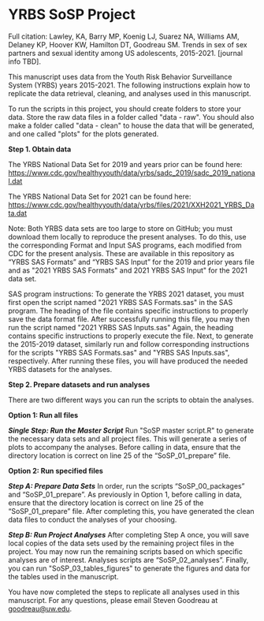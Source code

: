 # YRBS SoSP Project

Full citation: Lawley, KA, Barry MP, Koenig LJ, Suarez NA, Williams AM, Delaney KP, Hoover KW, Hamilton DT, Goodreau SM. Trends in sex of sex partners and sexual identity among US adolescents, 2015-2021. [journal info TBD]. 


This manuscript uses data from the Youth Risk Behavior Surveillance System (YRBS) years 2015-2021. The following instructions explain how to replicate the data retrieval, cleaning, and analyses used in this manuscript.


To run the scripts in this project, you should create folders to store your data. Store the raw data files in a folder called "data - raw". You should also make a folder called "data - clean" to house the data that will be generated, and one called "plots" for the plots generated.

**Step 1. Obtain data** 

The YRBS National Data Set for 2019 and years prior can be found here: https://www.cdc.gov/healthyyouth/data/yrbs/sadc_2019/sadc_2019_national.dat

The YRBS National Data Set for 2021 can be found here: https://www.cdc.gov/healthyyouth/data/yrbs/files/2021/XXH2021_YRBS_Data.dat


Note: Both YRBS data sets are too large to store on GitHub; you must download them locally to reproduce the present analyses. To do this, use the corresponding Format and Input SAS programs, each modified from CDC for the present analysis. These are available in this repository as “YRBS SAS Formats” and “YRBS SAS Input” for the 2019 and prior years file and as "2021 YRBS SAS Formats" and 2021 YRBS SAS Input" for the 2021 data set.


SAS program instructions: To generate the YRBS 2021 dataset, you must first open the script named "2021 YRBS SAS Formats.sas" in the SAS program. The heading of the file contains specific instructions to properly save the data format file. After successfully running this file, you may then run the script named "2021 YRBS SAS Inputs.sas" Again, the heading contains specific instructions to properly execute the file. Next, to generate the 2015-2019 dataset, similarly run and follow corresponding instructions for the scripts "YRBS SAS Formats.sas" and "YRBS SAS Inputs.sas", respectively. After running these files, you will have produced the needed YRBS datasets for the analyses.

**Step 2. Prepare datasets and run analyses**

There are two different ways you can run the scripts to obtain the analyses.

**Option 1: Run all files**

***Single Step: Run the Master Script***
Run "SoSP master script.R" to generate the necessary data sets and all project files. This will generate a series of plots to accompany the analyses. Before calling in data, ensure that the directory location is correct on line 25 of the “SoSP_01_prepare” file. 


**Option 2: Run specified files**

***Step A: Prepare Data Sets***
In order, run the scripts “SoSP_00_packages” and “SoSP_01_prepare”. As previously in Option 1, before calling in data, ensure that the directory location is correct on line 25 of the “SoSP_01_prepare” file. After completing this, you have generated the clean data files to conduct the analyses of your choosing.


***Step B: Run Project Analyses***
After completing Step A once, you will save local copies of the data sets used by the remaining project files in the project. You may now run the remaining scripts based on which specific analyses are of interest. Analyses scripts are “SoSP_02_analyses”. Finally, you can run "SoSP_03_tables_figures" to generate the figures and data for the tables used in the manuscript. 


You have now completed the steps to replicate all analyses used in this manuscript. For any questions, please email Steven Goodreau at goodreau@uw.edu.


